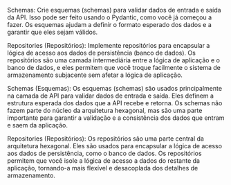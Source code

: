 Schemas: Crie esquemas (schemas) para validar dados de entrada e saída da API. Isso pode ser feito usando o Pydantic, como você já começou a fazer. Os esquemas ajudam a definir o formato esperado dos dados e a garantir que eles sejam válidos.

Repositories (Repositórios): Implemente repositórios para encapsular a lógica de acesso aos dados de persistência (banco de dados). Os repositórios são uma camada intermediária entre a lógica de aplicação e o banco de dados, e eles permitem que você troque facilmente o sistema de armazenamento subjacente sem afetar a lógica de aplicação.



Schemas (Esquemas): Os esquemas (schemas) são usados principalmente na camada de API para validar dados de entrada e saída. Eles definem a estrutura esperada dos dados que a API recebe e retorna. Os schemas não fazem parte do núcleo da arquitetura hexagonal, mas são uma parte importante para garantir a validação e a consistência dos dados que entram e saem da aplicação.

Repositories (Repositórios): Os repositórios são uma parte central da arquitetura hexagonal. Eles são usados para encapsular a lógica de acesso aos dados de persistência, como o banco de dados. Os repositórios permitem que você isole a lógica de acesso a dados do restante da aplicação, tornando-a mais flexível e desacoplada dos detalhes de armazenamento.

